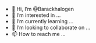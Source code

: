 - 👋 Hi, I’m @Barackhalogen
- 👀 I’m interested in ...
- 🌱 I’m currently learning ...
- 💞️ I’m looking to collaborate on ...
- 📫 How to reach me ...

<!---
Barackhalogen/Barackhalogen is a ✨ special ✨ repository because its `README.md` (this file) appears on your GitHub profile.
You can click the Preview link to take a look at your changes.
--->
